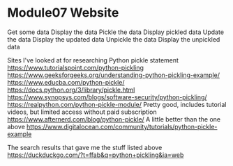 # Module07 Website

Get some data
Display the data
Pickle the data
Display pickled data
Update the data
Display the updated data
Unpickle the data
Display the unpickled data

Sites I've looked at for researching Python pickle statement
https://www.tutorialspoint.com/python-pickling
https://www.geeksforgeeks.org/understanding-python-pickling-example/
https://www.educba.com/python-pickle/
https://docs.python.org/3/library/pickle.html
https://www.synopsys.com/blogs/software-security/python-pickling/
https://realpython.com/python-pickle-module/  Pretty good, includes tutorial videos, but limited access without paid subscription
https://www.afternerd.com/blog/python-pickle/ A little better than the one above
https://www.digitalocean.com/community/tutorials/python-pickle-example


The search results that gave me the stuff listed above
https://duckduckgo.com/?t=ffab&q=python+pickling&ia=web

